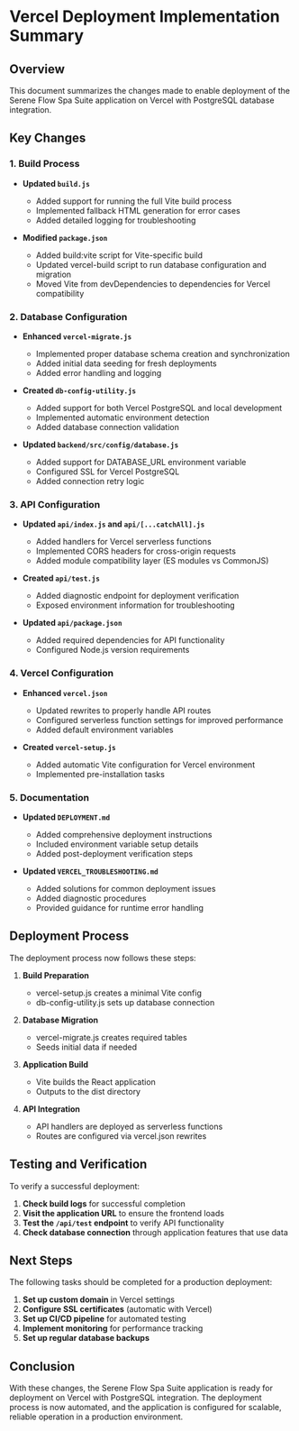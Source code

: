 # Vercel Deployment Implementation Summary

## Overview

This document summarizes the changes made to enable deployment of the Serene Flow Spa Suite application on Vercel with PostgreSQL database integration.

## Key Changes

### 1. Build Process

- **Updated `build.js`**
  - Added support for running the full Vite build process
  - Implemented fallback HTML generation for error cases
  - Added detailed logging for troubleshooting

- **Modified `package.json`**
  - Added build:vite script for Vite-specific build
  - Updated vercel-build script to run database configuration and migration
  - Moved Vite from devDependencies to dependencies for Vercel compatibility

### 2. Database Configuration

- **Enhanced `vercel-migrate.js`**
  - Implemented proper database schema creation and synchronization
  - Added initial data seeding for fresh deployments
  - Added error handling and logging

- **Created `db-config-utility.js`**
  - Added support for both Vercel PostgreSQL and local development
  - Implemented automatic environment detection
  - Added database connection validation

- **Updated `backend/src/config/database.js`**
  - Added support for DATABASE_URL environment variable
  - Configured SSL for Vercel PostgreSQL
  - Added connection retry logic

### 3. API Configuration

- **Updated `api/index.js` and `api/[...catchAll].js`**
  - Added handlers for Vercel serverless functions
  - Implemented CORS headers for cross-origin requests
  - Added module compatibility layer (ES modules vs CommonJS)

- **Created `api/test.js`**
  - Added diagnostic endpoint for deployment verification
  - Exposed environment information for troubleshooting

- **Updated `api/package.json`**
  - Added required dependencies for API functionality
  - Configured Node.js version requirements

### 4. Vercel Configuration

- **Enhanced `vercel.json`**
  - Updated rewrites to properly handle API routes
  - Configured serverless function settings for improved performance
  - Added default environment variables

- **Created `vercel-setup.js`**
  - Added automatic Vite configuration for Vercel environment
  - Implemented pre-installation tasks

### 5. Documentation

- **Updated `DEPLOYMENT.md`**
  - Added comprehensive deployment instructions
  - Included environment variable setup details
  - Added post-deployment verification steps

- **Updated `VERCEL_TROUBLESHOOTING.md`**
  - Added solutions for common deployment issues
  - Added diagnostic procedures
  - Provided guidance for runtime error handling

## Deployment Process

The deployment process now follows these steps:

1. **Build Preparation**
   - vercel-setup.js creates a minimal Vite config
   - db-config-utility.js sets up database connection

2. **Database Migration**
   - vercel-migrate.js creates required tables
   - Seeds initial data if needed

3. **Application Build**
   - Vite builds the React application
   - Outputs to the dist directory

4. **API Integration**
   - API handlers are deployed as serverless functions
   - Routes are configured via vercel.json rewrites

## Testing and Verification

To verify a successful deployment:

1. **Check build logs** for successful completion
2. **Visit the application URL** to ensure the frontend loads
3. **Test the `/api/test` endpoint** to verify API functionality
4. **Check database connection** through application features that use data

## Next Steps

The following tasks should be completed for a production deployment:

1. **Set up custom domain** in Vercel settings
2. **Configure SSL certificates** (automatic with Vercel)
3. **Set up CI/CD pipeline** for automated testing
4. **Implement monitoring** for performance tracking
5. **Set up regular database backups**

## Conclusion

With these changes, the Serene Flow Spa Suite application is ready for deployment on Vercel with PostgreSQL integration. The deployment process is now automated, and the application is configured for scalable, reliable operation in a production environment.
